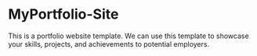 # MyPortfolio-Site
This is a portfolio website template. 
We can use this template to showcase your skills, projects, and achievements to potential employers.

